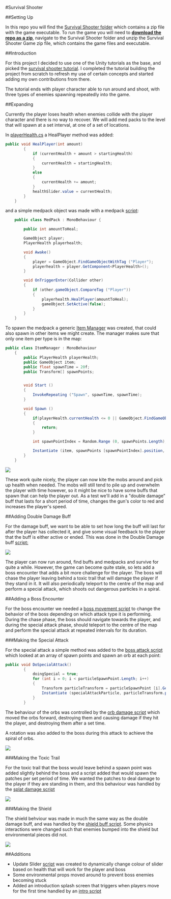 #Survival Shooter

##Setting Up

In this repo you will find the [Survival Shooter folder](SurvivalShooter) which contains a zip file with the game executable. To run the game you will need to [**download the repo as a zip**](https://github.com/Gianni89/survivalshooter/archive/master.zip), navigate to the Survival Shooter folder and unzip the Survival Shooter Game zip file, which contains the game files and executable.

##Introduction

For this project I decided to use one of the Unity tutorials as the base, and picked the [survival shooter tutorial](https://www.assetstore.unity3d.com/en/#!/content/40756). I completed the tutorial building the project from scratch to refresh my use of certain concepts and started adding my own contributions from there.

The tutorial ends with player character able to run around and shoot, with three types of enemies spawning repeatedly into the game.

##Expanding

Currently the player loses health when enemies collide with the player character and there is no way to recover. We will add med packs to the level that will spawn at a set interval, at one of a set of locations.

In [playerHealth.cs](Scripts/Player/PlayerHealth.cs) a HealPlayer method was added:

```c#
public void HealPlayer(int amount)
		{	
			if (currentHealth + amount > startingHealth) 
			{
				currentHealth = startingHealth;
			}
			else
			{
				currentHealth += amount;
			}
			healthSlider.value = currentHealth;
		}
    }
```

and a simple medpack object was made with a medpack [script](Scripts/Items/MedPack.cs):

```c#
	public class MedPack : MonoBehaviour {

		public int amountToHeal;

		GameObject player;
		PlayerHealth playerhealth;

		void Awake()
		{
			player = GameObject.FindGameObjectWithTag ("Player");
			playerhealth = player.GetComponent<PlayerHealth>();
		}

		void OnTriggerEnter(Collider other)
		{
			if (other.gameObject.CompareTag ("Player"))
			{
				playerhealth.HealPlayer(amountToHeal);
				gameObject.SetActive(false);
			}
		}
	}
```

To spawn the medpack a generic [Item Manager](Scripts/Managers/ItemManager.cs) was created, that could also spawn in other items we might create. The manager makes sure that only one item per type is in the map:

```c#
public class ItemManager : MonoBehaviour 
	{
		public PlayerHealth playerHealth;
		public GameObject item;
		public float spawnTime = 20f;
		public Transform[] spawnPoints;


		void Start ()
		{
			InvokeRepeating ("Spawn", spawnTime, spawnTime);
		}

		void Spawn () 
		{
			if(playerHealth.currentHealth <= 0 || GameObject.FindGameObjectWithTag (item.tag) != null)
			{
				return;
			}

			int spawnPointIndex = Random.Range (0, spawnPoints.Length);

			Instantiate (item, spawnPoints [spawnPointIndex].position, spawnPoints [spawnPointIndex].rotation);
		} 
	}
```

![](https://raw.githubusercontent.com/Gianni89/survivalshooter/master/gifs/Medpack.gif)

These work quite nicely, the player can now kite the mobs around and pick up health when needed. The mobs will still tend to pile up and overwhelm the player with time however, so it might be nice to have some buffs that spawn that can help the player out. As a test we'll add in a "double damage" buff that lasts for a short period of time, changes the gun's color to red and increases the player's speed.

##Adding Double Damage Buff

For the damage buff, we want to be able to set how long the buff will last for after the player has collected it, and give some visual feedback to the player that the buff is either active or ended. This was done in the Double Damage buff [script:](Scripts/Player/DoubleDamageBuff.cs)

![](https://raw.githubusercontent.com/Gianni89/survivalshooter/master/gifs/DoubleDamage.gif)

The player can now run around, find buffs and medpacks and survive for quite a while. However, the game can become quite stale, so lets add a boss encounter that adds a bit more challenge for the player. The boss will chase the player leaving behind a toxic trail that will damage the player if they stand in it. It will also periodically teleport to the centre of the map and perform a special attack, which shoots out dangerous particles in a spiral.

##Adding a Boss Encounter

For the boss encounter we needed a [boss movement script](Scripts/Boss/MegaHellephantMovement.cs) to change the behavior of the boss depending on which attack type it is performing. During the chase phase, the boss should navigate towards the player, and during the special attack phase, should teleport to the centre of the map and perform the special attack at repeated intervals for its duration. 

###Making the Special Attack

For the special attack a simple method was added to the [boss attack script](Scripts/Boss/MegaHellephantAttack.cs) which looked at an array of spawn points and spawn an orb at each point:

```c#
public void DoSpecialAttack()
		{
			doingSpecial = true;
			for (int i = 0; i < particleSpawnPoint.Length; i++) 
			{
				Transform particleTransform = particleSpawnPoint [i].GetComponent<Transform> ();
				Instantiate (specialAttackParticle, particleTransform.position, particleTransform.rotation);
			}
		}
```

The behaviour of the orbs was controlled by the [orb damage script](Scripts/Objects/OrbDamage.cs) which moved the orbs forward, destroying them and causing damage if they hit the player, and destroying them after a set time.

A rotation was also added to the boss during this attack to achieve the spiral of orbs.

![](https://raw.githubusercontent.com/Gianni89/survivalshooter/master/gifs/orb.gif)

###Making the Toxic Trail

For the toxic trail that the boss would leave behind a spawn point was added slightly behind the boss and a script added that would spawn the patches per set period of time. We wanted the patches to deal damage to the player if they are standing in them, and this behaviour was handled by the [splat damage script](scripts/objects/splatdamage.cs)

![](https://raw.githubusercontent.com/Gianni89/survivalshooter/master/gifs/splat.gif)

###Making the Shield

The shield behviour was made in much the same way as the double damage buff, and was handled by the [shield buff script](scripts/player/shieldbuff.cs). Some physics interactions were changed such that enemies bumped into the shield but environmental pieces did not.

![](https://raw.githubusercontent.com/Gianni89/survivalshooter/master/gifs/shield.gif)

##Additions

- Update Slider [script](scripts/managers/updateslider.cs) was created to dynamically change colour of slider based on health that will work for the player and boss
- Some environmental props moved around to prevent boss enemies becoming stuck
- Added an introduction splash screen that triggers when players move for the first time handled by an [intro script](scripts/managers/intro.cs)
